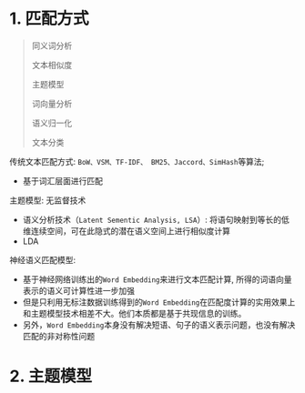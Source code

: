 # 1. 匹配方式

> 同义词分析
>
> 文本相似度
>
> 主题模型
>
> 词向量分析
>
> 语义归一化
>
> 文本分类
>
> 

传统文本匹配方式: `BoW、VSM、TF-IDF、 BM25、Jaccord、SimHash`等算法;

- 基于词汇层面进行匹配

主题模型: 无监督技术

- 语义分析技术（`Latent Sementic Analysis, LSA`）: 将语句映射到等长的低维连续空间，可在此隐式的潜在语义空间上进行相似度计算
- LDA

神经语义匹配模型:

- 基于神经网络训练出的`Word Embedding`来进行文本匹配计算, 所得的词语向量表示的语义可计算性进一步加强
- 但是只利用无标注数据训练得到的`Word Embedding`在匹配度计算的实用效果上和主题模型技术相差不大。他们本质都是基于共现信息的训练。
- 另外，`Word Embedding`本身没有解决短语、句子的语义表示问题，也没有解决匹配的非对称性问题

# 2. 主题模型

